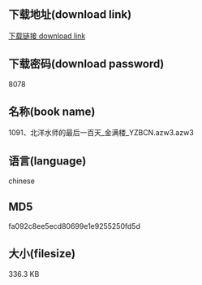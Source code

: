 ## 下载地址(download link)
[下载链接 download link](https://voluble-croquembouche-d321dc.netlify.app/?s=1091%E3%80%81%E5%8C%97%E6%B4%8B%E6%B0%B4%E5%B8%88%E7%9A%84%E6%9C%80%E5%90%8E%E4%B8%80%E7%99%BE%E5%A4%A9_%E9%87%91%E6%BB%A1%E6%A5%BC_YZBCN.azw3)

## 下载密码(download password)
8078

## 名称(book name)
1091、北洋水师的最后一百天_金满楼_YZBCN.azw3.azw3

## 语言(language)
chinese

## MD5
fa092c8ee5ecd80699e1e9255250fd5d

## 大小(filesize)
336.3 KB

